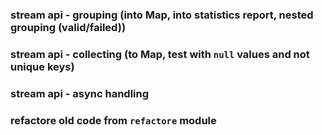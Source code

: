 
### stream api - grouping (into Map, into statistics report, nested grouping (valid/failed))
### stream api - collecting (to Map, test with `null` values and not unique keys)
### stream api - async handling

### refactore old code from `refactore` module
